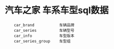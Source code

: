 # 汽车之家 车系车型sql数据
```
	car_brand			车辆品牌
	car_series			车辆型号
	car_info			车型版本
	car_series_group	车型组
```
